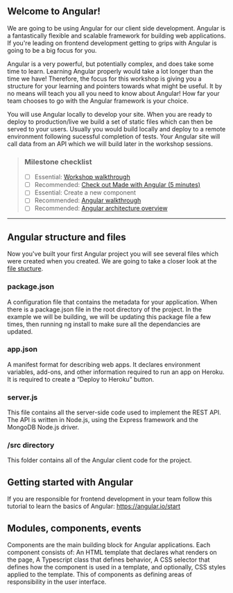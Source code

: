 ## Welcome to Angular! 

We are going to be using Angular for our client side development. Angular is a fantastically flexible and scalable framework for building web applications. If you're leading on frontend development getting to grips with Angular is going to be a big focus for you.

Angular is a very powerful, but potentially complex, and does take some time to learn. Learning Angular properly would take a lot longer than the time we have! Therefore, the focus for this workshop is giving you a structure for your learning and pointers towards what might be useful. It by no means will teach you all you need to know about Angular! How far your team chooses to go with the Angular framework is your choice.

You will use Angular locally to develop your site. When you are ready to deploy to production/live we build a set of static files which can then be served to your users. Usually you would build locally and deploy to a remote environment following sucessful completion of tests. Your Angular site will call data from an API which we will build later in the workshop sessions.

> ### Milestone checklist
> - [ ] Essential: [Workshop walkthrough](videos/2.ogg)
> - [ ] Recommended: [Check out Made with Angular (5 minutes)](https://www.madewithangular.com/)
> - [ ] Essential: Create a new component
> - [ ] Recommended: [Angular walkthrough](https://angular.io/start )
> - [ ] Recommended: [Angular architecture overview](https://angular.io/guide/architecture)
***

## Angular structure and files

Now you've built your first Angular project you will see several files which were created when you created. We are going to take a closer look at the [file stucture](https://angular.io/guide/file-structure).

### package.json
A configuration file that contains the metadata for your application. When there is a package.json file in the root directory of the project. In the example we will be building, we will be updating this package file a few times, then running ng install to make sure all the dependancies are updated.

### app.json
A manifest format for describing web apps. It declares environment variables, add-ons, and other information required to run an app on Heroku. It is required to create a “Deploy to Heroku” button.

### server.js
This file contains all the server-side code used to implement the REST API. The API is written in Node.js, using the Express framework and the MongoDB Node.js driver.

### /src directory
This folder contains all of the Angular client code for the project.

## Getting started with Angular

If you are responsible for frontend development in your team follow this tutorial to learn the basics of Angular: https://angular.io/start 

## Modules, components, events

Components are the main building block for Angular applications. Each component consists of: An HTML template that declares what renders on the page, A Typescript class that defines behavior, A CSS selector that defines how the component is used in a template, and optionally, CSS styles applied to the template. This of components as defining areas of responsibility in the user interface.


